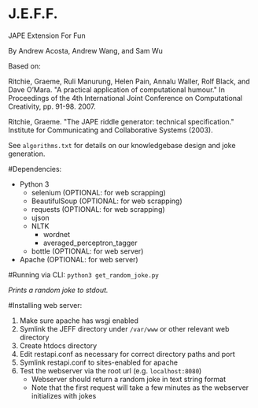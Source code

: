# J.E.F.F.
JAPE Extension For Fun

By Andrew Acosta, Andrew Wang, and Sam Wu

Based on:

Ritchie, Graeme, Ruli Manurung, Helen Pain, Annalu Waller, Rolf Black, and Dave O’Mara. "A practical application of computational humour." In Proceedings of the 4th International Joint Conference on Computational Creativity, pp. 91-98. 2007.

Ritchie, Graeme. "The JAPE riddle generator: technical specification." Institute for Communicating and Collaborative Systems (2003).

See `algorithms.txt` for details on our knowledgebase design and joke generation.

#Dependencies:
- Python 3
  - selenium (OPTIONAL: for web scrapping)
  - BeautifulSoup (OPTIONAL: for web scrapping)
  - requests (OPTIONAL: for web scrapping)
  - ujson
  - NLTK
    - wordnet
    - averaged_perceptron_tagger
  - bottle (OPTIONAL: for web server)
- Apache (OPTIONAL: for web server)

#Running via CLI:
`python3 get_random_joke.py`

*Prints a random joke to stdout.*

#Installing web server:
1. Make sure apache has wsgi enabled
2. Symlink the JEFF directory under `/var/www` or other relevant web directory
3. Create htdocs directory
4. Edit restapi.conf as necessary for correct directory paths and port
5. Symlink restapi.conf to sites-enabled for apache
6. Test the webserver via the root url (e.g. `localhost:8080`)
   - Webserver should return a random joke in text string format
   - Note that the first request will take a few minutes as the webserver initializes with jokes

